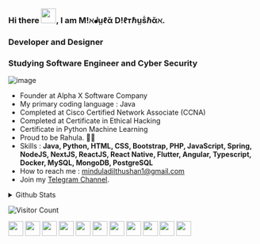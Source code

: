 <!--
**Mindula-Dilthushan/Mindula-Dilthushan** is a ✨ _special_ ✨ repository because its `README.md` (this file) appears on your GitHub profile.

Here are some ideas to get you started:

- 🔭 I’m currently working on ...
- 🌱 I’m currently learning ...
- 👯 I’m looking to collaborate on ...
- 🤔 I’m looking for help with ...
- 💬 Ask me about ...
- 📫 How to reach me: ...
- 😄 Pronouns: ...
- ⚡ Fun fact: ...
-->


### Hi there <img src="https://github.com/Mindula-Dilthushan/Mindula-Dilthushan/blob/master/asserts/hi.gif" width="30px">, I am M!ℵᖱṳℓᾰ D!ℓтℏṳṧℏᾰℵ.
### Developer and Designer
### Studying Software Engineer and Cyber Security


![image](https://github.com/Mindula-Dilthushan/Mindula-Dilthushan/blob/master/asserts/15.jpg)


-  Founder at Alpha X Software Company
-  My primary coding language : Java
-  Completed at Cisco Certified Network Associate (CCNA)
-  Completed at Certificate in Ethical Hacking
-  Certificate in Python Machine Learning
-  Proud to be Rahula. 💙🧡
-  Skills : **Java, Python, HTML, CSS, Bootstrap, PHP, JavaScript, Spring, NodeJS, NextJS, ReactJS, React Native, Flutter, Angular, Typescript, Docker, MySQL, MongoDB, PostgreSQL**
-  How to reach me : minduladilthushan1@gmail.com
-  Join my [Telegram Channel](https://t.me/alphaxcompany).



<details>
<summary> Github Stats</summary>

<p align="center"> <img src="https://github-readme-stats.vercel.app/api?username=Mindula-Dilthushan&show_icons=true&theme=gotham" alt="Mindula-Dilthushan | Stats" />
<p align="center"> <img src="https://github-readme-stats.vercel.app/api/top-langs/?username=Mindula-Dilthushan&langs_count=5&theme=gotham" alt="Mindula-Dilthushan | My GitHub Language Stats" />

![](https://github-profile-summary-cards.vercel.app/api/cards/profile-details?username=Mindula-Dilthushan&theme=monokai)

![](https://github-profile-summary-cards.vercel.app/api/cards/stats?username=Mindula-Dilthushan&theme=monokai)

</details>


![Visitor Count](https://profile-counter.glitch.me/{Mindula-Dilthushan}/count.svg)


[<img height="30" src = "https://img.shields.io/badge/linkedin-blue.svg?&style=for-the-badge&logo=linkedin&logoColor=white" />][LinkedIn]
[<img height="30" src = "https://img.shields.io/badge/Youtube-EA2027.svg?&style=for-the-badge&logo=Youtube&logoColor=white">][Youtube] 
[<img height="30" src = "https://img.shields.io/badge/Facebook-0652DD.svg?&style=for-the-badge&logo=facebook&logoColor=white">][Facebook]
[<img height="30" src = "https://img.shields.io/badge/Whatsapp-%27ae60.svg?&style=for-the-badge&logo=WhatsApp&logoColor=white">][WhatsApp]
[<img height="30" src = "https://img.shields.io/badge/twitter-1e90ff.svg?&style=for-the-badge&logo=twitter&logoColor=white">][Twitter]
[<img height="30" src = "https://img.shields.io/badge/instragram-ef5777.svg?&style=for-the-badge&logo=instagram&logoColor=white">][Instragram]
[<img height="30" src = "https://img.shields.io/badge/tumblr-7158e2.svg?&style=for-the-badge&logo=tumblr&logoColor=white">][Tumblr]
[<img height="30" src = "https://img.shields.io/badge/reddit-fa8231.svg?&style=for-the-badge&logo=reddit&logoColor=white">][Reddit]
[<img height="30" src = "https://img.shields.io/badge/telegram-2d98da.svg?&style=for-the-badge&logo=telegram&logoColor=white">][Telegram]
[<img height="30" src = "https://img.shields.io/badge/Dribbble-ef5777.svg?&style=for-the-badge&logo=Dribble&logoColor=white">][Dribble]
[<img height="30" src = "https://img.shields.io/badge/DEV%20Community-2f3640.svg?&style=for-the-badge&logo=Dev_Community&logoColor=white">][Dev_Community]






[linkedin]: https://www.linkedin.com/in/mindula-dilthushan-081a11185/
[Youtube]: https://www.youtube.com/channel/UCJL3S9dlNvlSi_QhBTCUiRQ?disable_polymer=true
[Facebook]: https://www.facebook.com/minduladilthushan.manamperi
[WhatsApp]: https://wa.me/0741900680
[Twitter]: https://twitter.com/MindulaDilthus8
[Instragram]: https://www.instagram.com/mindula_dilthushan/
[Tumblr]:https://www.tumblr.com/dashboard
[Reddit]:https://www.reddit.com/user/Loose_Essay9560
[Telegram]:https://t.me/alphaxcompany
[Dribble]:https://dribbble.com/minduladilthushan
[Dev_Community]:https://dev.to/minduladilthushan




